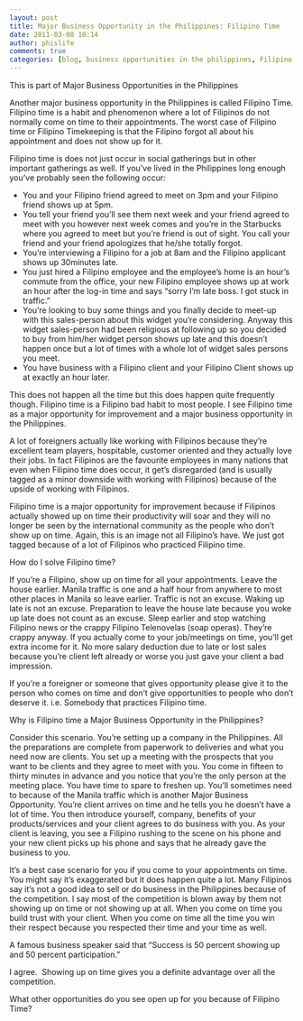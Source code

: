 ```yaml
---
layout: post
title: Major Business Opportunity in the Philippines: Filipino Time
date: 2011-03-08 10:14
author: phislife
comments: true
categories: [blog, business opportunities in the philippines, Filipino Time, major business opportunities in the philippines, Major Business Opportunities in the Philippines, philippine business, philippine business opportunities, Philippines, Philippines]
---
```

<p>This is part of Major Business Opportunities in the Philippines</p>
<p>Another major business opportunity in the Philippines is called Filipino Time. Filipino time is a habit and phenomenon where a lot of Filipinos do not normally come on time to their appointments. The worst case of Filipino time or Filipino Timekeeping is that the Filipino forgot all about his appointment and does not show up for it.</p>
<p>Filipino time is does not just occur in social gatherings but in other important gatherings as well. If you’ve lived in the Philippines long enough you’ve probably seen the following occur:</p>
<ul>
<li>You and your Filipino friend agreed to meet on 3pm and your Filipino friend shows up at 5pm.</li>
<li>You tell your friend you’ll see them next week and your friend agreed to meet with you however next week comes and you’re in the Starbucks where you agreed to meet but you’re friend is out of sight. You call your friend and your friend apologizes that he/she totally forgot.</li>
<li>You’re interviewing a Filipino for a job at 8am and the Filipino applicant shows up 30minutes late.</li>
<li>You just hired a Filipino employee and the employee’s home is an hour’s commute from the office, your new Filipino employee shows up at work an hour after the log-in time and says “sorry I’m late boss. I got stuck in traffic.”</li>
<li>You’re looking to buy some things and you finally decide to meet-up with this sales-person about this widget you’re considering. Anyway this widget sales-person had been religious at following up so you decided to buy from him/her widget person shows up late and this doesn’t happen once but a lot of times with a whole lot of widget sales persons you meet.</li>
<li>You have business with a Filipino client and your Filipino Client shows up at exactly an hour later.</li>
</ul>
<p>This does not happen all the time but this does happen quite frequently though. Filipino time is a Filipino bad habit to most people. I see Filipino time as a major opportunity for improvement and a major business opportunity in the Philippines.</p>
<p>A lot of foreigners actually like working with Filipinos because they’re excellent team players, hospitable, customer oriented and they actually love their jobs. In fact Filipinos are the favourite employees in many nations that even when Filipino time does occur, it get’s disregarded (and is usually tagged as a minor downside with working with Filipinos) because of the upside of working with Filipinos.</p>
<p>Filipino time is a major opportunity for improvement because if Filipinos actually showed up on time their productivity will soar and they will no longer be seen by the international community as the people who don’t show up on time. Again, this is an image not all Filipino’s have. We just got tagged because of a lot of Filipinos who practiced Filipino time.</p>
<p>How do I solve Filipino time?</p>
<p>If you’re a Filipino, show up on time for all your appointments. Leave the house earlier. Manila traffic is one and a half hour from anywhere to most other places in Manila so leave earlier. Traffic is not an excuse. Waking up late is not an excuse. Preparation to leave the house late because you woke up late does not count as an excuse. Sleep earlier and stop watching Filipino news or the crappy Filipino Telenovelas (soap operas). They’re crappy anyway. If you actually come to your job/meetings on time, you’ll get extra income for it. No more salary deduction due to late or lost sales because you’re client left already or worse you just gave your client a bad impression.</p>
<p>If you’re a foreigner or someone that gives opportunity please give it to the person who comes on time and don’t give opportunities to people who don’t deserve it. i.e. Somebody that practices Filipino time.</p>
<p>Why is Filipino time a Major Business Opportunity in the Philippines?</p>
<p>Consider this scenario. You’re setting up a company in the Philippines. All the preparations are complete from paperwork to deliveries and what you need now are clients. You set up a meeting with the prospects that you want to be clients and they agree to meet with you. You come in fifteen to thirty minutes in advance and you notice that you’re the only person at the meeting place. You have time to spare to freshen up. You’ll sometimes need to because of the Manila traffic which is another Major Business Opportunity. You’re client arrives on time and he tells you he doesn’t have a lot of time. You then introduce yourself, company, benefits of your products/services and your client agrees to do business with you. As your client is leaving, you see a Filipino rushing to the scene on his phone and your new client picks up his phone and says that he already gave the business to you.</p>
<p>It’s a best case scenario for you if you come to your appointments on time. You might say it’s exaggerated but it does happen quite a lot. Many Filipinos say it’s not a good idea to sell or do business in the Philippines because of the competition. I say most of the competition is blown away by them not showing up on time or not showing up at all. When you come on time you build trust with your client. When you come on time all the time you win their respect because you respected their time and your time as well.</p>
<p>A famous business speaker said that “Success is 50 percent showing up and 50 percent participation.”</p>
<p>I agree.  Showing up on time gives you a definite advantage over all the competition.</p>
<p>What other opportunities do you see open up for you because of Filipino Time?</p>

